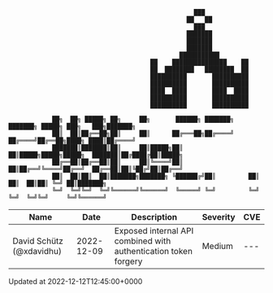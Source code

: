 
                                                       ███
                                                     ██   ██
                                                       ███
                                                     ███████
                                                     ███████
                                                     ███████
                                                   ███████████
                                           ██    ███████████████    ██
                                           ██  ████████   ████████  ██
                                           ██████████       ██████████
                                           ██████████       ██████████
                                           ████  ████       ████  ████
                                           ██████████       ██████████
                                           ██████████       ██████████

                ██╗  ██╗ █████╗ ██╗     ██╗       ██████╗ ███████╗    ███████╗ █████╗ ███╗   ███╗███████╗
                ██║  ██║██╔══██╗██║     ██║      ██╔═══██╗██╔════╝    ██╔════╝██╔══██╗████╗ ████║██╔════╝
                ███████║███████║██║     ██║█████╗██║   ██║█████╗█████╗█████╗  ███████║██╔████╔██║█████╗  
                ██╔══██║██╔══██║██║     ██║╚════╝██║   ██║██╔══╝╚════╝██╔══╝  ██╔══██║██║╚██╔╝██║██╔══╝  
                ██║  ██║██║  ██║███████╗███████╗ ╚██████╔╝██║         ██║     ██║  ██║██║ ╚═╝ ██║███████╗
                ╚═╝  ╚═╝╚═╝  ╚═╝╚══════╝╚══════╝  ╚═════╝ ╚═╝         ╚═╝     ╚═╝  ╚═╝╚═╝     ╚═╝╚══════╝
                            


|            Name           |    Date    |                           Description                           | Severity |      CVE      | 
| ------------------------- | ---------- | --------------------------------------------------------------- | -------- | ------------- |
| David Schütz (@xdavidhu)  | 2022-12-09 | Exposed internal API combined with authentication token forgery |  Medium  |      ---      |  

Updated at 2022-12-12T12:45:00+0000
